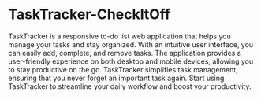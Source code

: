 # TaskTracker-CheckItOff
TaskTracker is a responsive to-do list web application that helps you manage your tasks and stay organized. With an intuitive user interface, you can easily add, complete, and remove tasks. The application provides a user-friendly experience on both desktop and mobile devices, allowing you to stay productive on the go. TaskTracker simplifies task management, ensuring that you never forget an important task again. Start using TaskTracker to streamline your daily workflow and boost your productivity.
